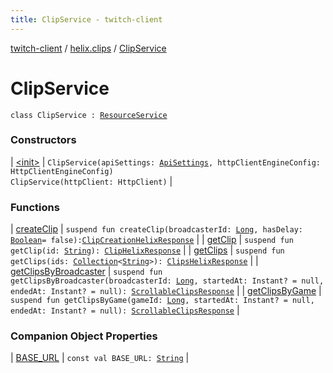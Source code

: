 ```yaml
---
title: ClipService - twitch-client
---
```


[twitch-client](../../index.html) / [helix.clips](../index.html) / [ClipService](./index.html)

# ClipService

`class ClipService : `[`ResourceService`](../../helix.http/-resource-service/index.html)

### Constructors

| [&lt;init&gt;](-init-.html) | `ClipService(apiSettings: `[`ApiSettings`](../../helix.http.credentials/-api-settings/index.html)`, httpClientEngineConfig: HttpClientEngineConfig)`<br>`ClipService(httpClient: HttpClient)` |

### Functions

| [createClip](create-clip.html) | `suspend fun createClip(broadcasterId: `[`Long`](https://kotlinlang.org/api/latest/jvm/stdlib/kotlin/-long/index.html)`, hasDelay: `[`Boolean`](https://kotlinlang.org/api/latest/jvm/stdlib/kotlin/-boolean/index.html)` = false): `[`ClipCreationHelixResponse`](../-clip-creation-helix-response/index.html) |
| [getClip](get-clip.html) | `suspend fun getClip(id: `[`String`](https://kotlinlang.org/api/latest/jvm/stdlib/kotlin/-string/index.html)`): `[`ClipHelixResponse`](../-clip-helix-response/index.html) |
| [getClips](get-clips.html) | `suspend fun getClips(ids: `[`Collection`](https://kotlinlang.org/api/latest/jvm/stdlib/kotlin.collections/-collection/index.html)`<`[`String`](https://kotlinlang.org/api/latest/jvm/stdlib/kotlin/-string/index.html)`>): `[`ClipsHelixResponse`](../-clips-helix-response/index.html) |
| [getClipsByBroadcaster](get-clips-by-broadcaster.html) | `suspend fun getClipsByBroadcaster(broadcasterId: `[`Long`](https://kotlinlang.org/api/latest/jvm/stdlib/kotlin/-long/index.html)`, startedAt: Instant? = null, endedAt: Instant? = null): `[`ScrollableClipsResponse`](../-scrollable-clips-response/index.html) |
| [getClipsByGame](get-clips-by-game.html) | `suspend fun getClipsByGame(gameId: `[`Long`](https://kotlinlang.org/api/latest/jvm/stdlib/kotlin/-long/index.html)`, startedAt: Instant? = null, endedAt: Instant? = null): `[`ScrollableClipsResponse`](../-scrollable-clips-response/index.html) |

### Companion Object Properties

| [BASE_URL](-b-a-s-e_-u-r-l.html) | `const val BASE_URL: `[`String`](https://kotlinlang.org/api/latest/jvm/stdlib/kotlin/-string/index.html) |

